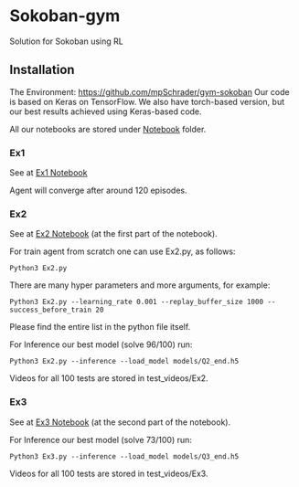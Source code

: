 # Sokoban-gym
Solution for Sokoban using RL

## Installation
The Environment: https://github.com/mpSchrader/gym-sokoban
Our code is based on Keras on TensorFlow. We also have torch-based version, but our best results achieved using Keras-based code.

All our notebooks are stored under [Notebook](https://github.com/AvrahamRaviv/Sokoban-gym/tree/main/Notebooks) folder.
### Ex1
See at [Ex1 Notebook](https://colab.research.google.com/drive/1eIVgC8H8Ftmv0AliiLAv0U_GQgRugi28)

Agent will converge after around 120 episodes.

### Ex2
See at [Ex2 Notebook](https://colab.research.google.com/drive/1lqsRouX3752jFCJv9M5hb25z7row8kEw?usp=sharing) (at the first part of the notebook).

For train agent from scratch one can use Ex2.py, as follows:
```
Python3 Ex2.py
```

There are many hyper parameters and more arguments, for example:
```
Python3 Ex2.py --learning_rate 0.001 --replay_buffer_size 1000 --success_before_train 20
```
Please find the entire list in the python file itself.

For Inference our best model (solve 96/100) run:
```
Python3 Ex2.py --inference --load_model models/Q2_end.h5
```
Videos for all 100 tests are stored in test_videos/Ex2.

### Ex3
See at [Ex3 Notebook](https://colab.research.google.com/drive/1lqsRouX3752jFCJv9M5hb25z7row8kEw?usp=sharing) (at the second part of the notebook).

For Inference our best model (solve 73/100) run:
```
Python3 Ex3.py --inference --load_model models/Q3_end.h5
```
Videos for all 100 tests are stored in test_videos/Ex3.
